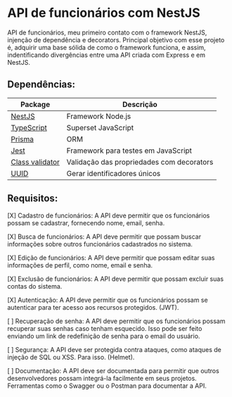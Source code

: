 # API de funcionários com NestJS
API de funcionários, meu primeiro contato com o framework NestJS, injenção de dependência e decorators. Principal objetivo com esse projeto é, adquirir uma base sólida de como o framework funciona, e assim, indentificando divergências entre uma API criada com Express e em NestJS.

## Dependências:
Package | Descrição
--- | ---
[NestJS](https://docs.nestjs.com/) |  Framework Node.js
[TypeScript](https://www.typescriptlang.org/) | Superset JavaScript
[Prisma](https://www.prisma.io/) | ORM
[Jest](https://jestjs.io/pt-BR/) | Framework para testes em JavaScript
[Class validator](https://www.npmjs.com/package/class-validator) | Validação das propriedades com decorators
[UUID](https://www.npmjs.com/package/uuid) | Gerar identificadores únicos


## Requisitos:

[X]
Cadastro de funcionários: A API deve permitir que os funcionários possam se cadastrar, fornecendo nome, email, senha.

[X]
Busca de funcionários: A API deve permitir que possam buscar informações sobre outros funcionários cadastrados no sistema.

[X]
Edição de funcionários: A API deve permitir que possam editar suas informações de perfil, como nome, email e senha.

[X]
Exclusão de funcionários: A API deve permitir que possam excluir suas contas do sistema.

[X]
Autenticação: A API deve permitir que os funcionários possam se autenticar para ter acesso aos recursos protegidos. (JWT).

[  ]
Recuperação de senha: A API deve permitir que os funcionários possam recuperar suas senhas caso tenham esquecido. Isso pode ser feito enviando um link de redefinição de senha para o email do usuário.

[  ]
Segurança: A API deve ser protegida contra ataques, como ataques de injeção de SQL ou XSS. Para isso. (Helmet).

[  ]
Documentação: A API deve ser documentada para permitir que outros desenvolvedores possam integrá-la facilmente em seus projetos. Ferramentas como o Swagger ou o Postman para documentar a API.
